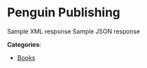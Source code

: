 # Penguin Publishing


Sample XML response Sample JSON response



**Categories**:
- [Books](https://github.com/apis-list/apis-list#books)




